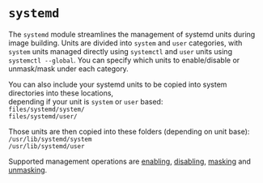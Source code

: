 # `systemd`

The `systemd` module streamlines the management of systemd units during image building. Units are divided into `system` and `user` categories, with `system` units managed directly using `systemctl` and `user` units using `systemctl --global`. You can specify which units to enable/disable or unmask/mask under each category.

You can also include your systemd units to be copied into system directories into these locations,  
depending if your unit is `system` or `user` based:  
`files/systemd/system/`  
`files/systemd/user/`

Those units are then copied into these folders (depending on unit base):  
`/usr/lib/systemd/system`  
`/usr/lib/systemd/user`

Supported management operations are [enabling](https://www.freedesktop.org/software/systemd/man/latest/systemctl.html#enable%20UNIT%E2%80%A6), [disabling](https://www.freedesktop.org/software/systemd/man/latest/systemctl.html#disable%20UNIT%E2%80%A6), [masking](https://www.freedesktop.org/software/systemd/man/latest/systemctl.html#mask%20UNIT%E2%80%A6%E2%80%A6) and [unmasking](https://www.freedesktop.org/software/systemd/man/latest/systemctl.html#unmask%20UNIT%E2%80%A6).
